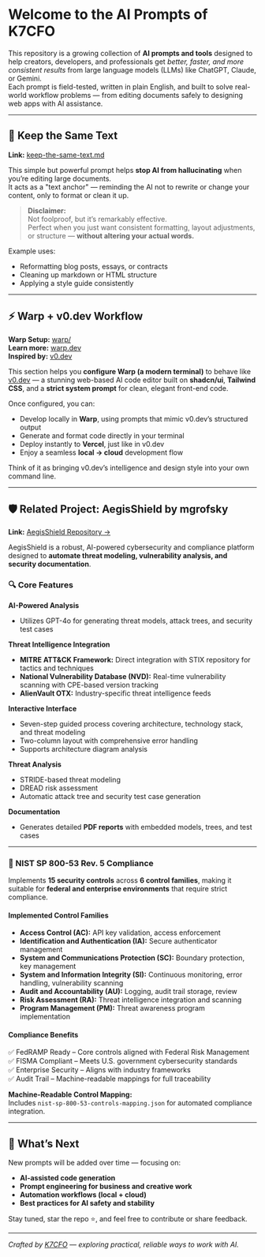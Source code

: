 # Welcome to the AI Prompts of K7CFO

This repository is a growing collection of **AI prompts and tools** designed to help creators, developers, and professionals get *better, faster, and more consistent results* from large language models (LLMs) like ChatGPT, Claude, or Gemini.  
Each prompt is field-tested, written in plain English, and built to solve real-world workflow problems — from editing documents safely to designing web apps with AI assistance.

---

## 🧠 Keep the Same Text

**Link:** [keep-the-same-text.md](https://github.com/k7cfo/ai-prompts/blob/main/keep-the-same-text.md)

This simple but powerful prompt helps **stop AI from hallucinating** when you’re editing large documents.  
It acts as a "text anchor" — reminding the AI not to rewrite or change your content, only to format or clean it up.

> **Disclaimer:**  
> Not foolproof, but it’s remarkably effective.  
> Perfect when you just want consistent formatting, layout adjustments, or structure — **without altering your actual words.**

Example uses:
- Reformatting blog posts, essays, or contracts  
- Cleaning up markdown or HTML structure  
- Applying a style guide consistently

---

## ⚡ Warp + v0.dev Workflow

**Warp Setup:** [warp/](https://github.com/k7cfo/ai-prompts/tree/main/warp)  
**Learn more:** [warp.dev](https://www.warp.dev/)  
**Inspired by:** [v0.dev](https://v0.dev/)

This section helps you **configure Warp (a modern terminal)** to behave like [v0.dev](https://v0.dev) — a stunning web-based AI code editor built on **shadcn/ui**, **Tailwind CSS**, and a **strict system prompt** for clean, elegant front-end code.

Once configured, you can:
- Develop locally in **Warp**, using prompts that mimic v0.dev’s structured output  
- Generate and format code directly in your terminal  
- Deploy instantly to **Vercel**, just like in v0.dev  
- Enjoy a seamless **local → cloud** development flow

Think of it as bringing v0.dev’s intelligence and design style into your own command line.

---

## 🛡️ Related Project: AegisShield by mgrofsky

**Link:** [AegisShield Repository →](https://github.com/mgrofsky/AegisShield)

AegisShield is a robust, AI-powered cybersecurity and compliance platform designed to **automate threat modeling, vulnerability analysis, and security documentation**.

### 🔍 Core Features

**AI-Powered Analysis**
- Utilizes GPT-4o for generating threat models, attack trees, and security test cases  

**Threat Intelligence Integration**
- **MITRE ATT&CK Framework:** Direct integration with STIX repository for tactics and techniques  
- **National Vulnerability Database (NVD):** Real-time vulnerability scanning with CPE-based version tracking  
- **AlienVault OTX:** Industry-specific threat intelligence feeds  

**Interactive Interface**
- Seven-step guided process covering architecture, technology stack, and threat modeling  
- Two-column layout with comprehensive error handling  
- Supports architecture diagram analysis  

**Threat Analysis**
- STRIDE-based threat modeling  
- DREAD risk assessment  
- Automatic attack tree and security test case generation  

**Documentation**
- Generates detailed **PDF reports** with embedded models, trees, and test cases  

---

### 🧾 NIST SP 800-53 Rev. 5 Compliance

Implements **15 security controls** across **6 control families**, making it suitable for **federal and enterprise environments** that require strict compliance.

#### Implemented Control Families
- **Access Control (AC):** API key validation, access enforcement  
- **Identification and Authentication (IA):** Secure authenticator management  
- **System and Communications Protection (SC):** Boundary protection, key management  
- **System and Information Integrity (SI):** Continuous monitoring, error handling, vulnerability scanning  
- **Audit and Accountability (AU):** Logging, audit trail storage, review  
- **Risk Assessment (RA):** Threat intelligence integration and scanning  
- **Program Management (PM):** Threat awareness program implementation  

#### Compliance Benefits
✅ FedRAMP Ready – Core controls aligned with Federal Risk Management  
✅ FISMA Compliant – Meets U.S. government cybersecurity standards  
✅ Enterprise Security – Aligns with industry frameworks  
✅ Audit Trail – Machine-readable mappings for full traceability  

**Machine-Readable Control Mapping:**  
Includes `nist-sp-800-53-controls-mapping.json` for automated compliance integration.

---

## 🚀 What’s Next

New prompts will be added over time — focusing on:
- **AI-assisted code generation**
- **Prompt engineering for business and creative work**
- **Automation workflows (local + cloud)**
- **Best practices for AI safety and stability**

Stay tuned, star the repo ⭐, and feel free to contribute or share feedback.

---

*Crafted by [K7CFO](https://github.com/k7cfo) — exploring practical, reliable ways to work with AI.*
